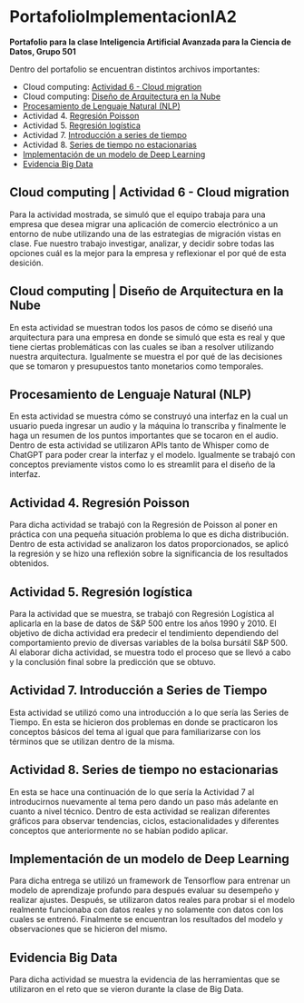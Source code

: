 # PortafolioImplementacionIA2
**Portafolio para la clase Inteligencia Artificial Avanzada para la Ciencia de Datos, Grupo 501**


Dentro del portafolio se encuentran distintos archivos importantes: 


- Cloud computing: [Actividad 6 - Cloud migration](CloudMigration_Equipo8.pdf)
- Cloud computing: [Diseño de Arquitectura en la Nube](DisenoCloud_Equipo8.pdf)
- [Procesamiento de Lenguaje Natural (NLP)](NLP_A01721441_FedericoMedina.pdf)
- Actividad 4. [Regresión Poisson](RegresionPoisson.pdf)
- Actividad 5. [Regresión logística](RegresionLogistica.pdf)
- Actividad 7. [Introducción a series de tiempo](SeriesTiempo.pdf)
- Actividad 8. [Series de tiempo no estacionarias](Tendencias.pdf)
- [Implementación de un modelo de Deep Learning](Implementación_de_un_Modelo_de_Deep_Learning.pdf)
- [Evidencia Big Data](Portafolio_BigData.pdf)


## Cloud computing | Actividad 6 - Cloud migration
Para la actividad mostrada, se simuló que el equipo trabaja para una empresa que desea migrar una aplicación de comercio electrónico a un entorno de nube utilizando una de las estrategias de migración vistas en clase. Fue nuestro trabajo investigar, analizar, y decidir sobre todas las opciones cuál es la mejor para la empresa y reflexionar el por qué de esta desición. 

## Cloud computing | Diseño de Arquitectura en la Nube
En esta actividad se muestran todos los pasos de cómo se diseńó una arquitectura para una empresa en donde se simuló que esta es real y que tiene ciertas problemáticas con las cuales se iban a resolver utilizando nuestra arquitectura. Igualmente se muestra el por qué de las decisiones que se tomaron y presupuestos tanto monetarios como temporales.

## Procesamiento de Lenguaje Natural (NLP)
En esta actividad se muestra cómo se construyó una interfaz en la cual un usuario pueda ingresar un audio y la máquina lo transcriba y finalmente le haga un resumen de los puntos importantes que se tocaron en el audio. Dentro de esta actividad se utilizaron APIs tanto de Whisper como de ChatGPT para poder crear la interfaz y el modelo. Igualmente se trabajó con conceptos previamente vistos como lo es streamlit para el diseño de la interfaz.

## Actividad 4. Regresión Poisson
Para dicha actividad se trabajó con la Regresión de Poisson al poner en práctica con una pequeña situación problema lo que es dicha distribución. Dentro de esta actividad se analizaron los datos proporcionados, se aplicó la regresión y se hizo una reflexión sobre la significancia de los resultados obtenidos.

## Actividad 5. Regresión logística
Para la actividad que se muestra, se trabajó con Regresión Logística al aplicarla en la base de datos de S&P 500 entre los años 1990 y 2010. El objetivo de dicha actividad era predecir el tendimiento dependiendo del comportamiento previo de diversas variables de la bolsa bursátil S&P 500. Al elaborar dicha actividad, se muestra todo el proceso que se llevó a cabo y la conclusión final sobre la predicción que se obtuvo.

## Actividad 7. Introducción a Series de Tiempo
Esta actividad se utilizó como una introducción a lo que sería las Series de Tiempo. En esta se hicieron dos problemas en donde se practicaron los conceptos básicos del tema al igual que para familiarizarse con los términos que se utilizan dentro de la misma.

## Actividad 8. Series de tiempo no estacionarias
En esta se hace una continuación de lo que sería la Actividad 7 al introducirnos nuevamente al tema pero dando un paso más adelante en cuanto a nivel técnico. Dentro de esta actividad se realizan diferentes gráficos para observar tendencias, ciclos, estacionalidades y diferentes conceptos que anteriormente no se habían podido aplicar.

## Implementación de un modelo de Deep Learning
Para dicha entrega se utilizó un framework de Tensorflow para entrenar un modelo de aprendizaje profundo para después evaluar su desempeño y realizar ajustes. Después, se utilizaron datos reales para probar si el modelo realmente funcionaba con datos reales y no solamente con datos con los cuales se entrenó. Finalmente se encuentran los resultados del modelo y observaciones que se hicieron del mismo.

## Evidencia Big Data
Para dicha actividad se muestra la evidencia de las herramientas que se utilizaron en el reto que se vieron durante la clase de Big Data.
